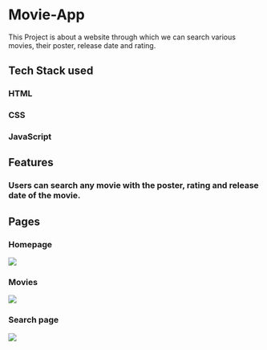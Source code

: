 # Movie-App
 This Project is about a website through which we can search various movies, their poster, release date and rating.

## Tech Stack used
### HTML
### CSS
### JavaScript


## Features

### Users can search any movie with the poster, rating and release date of the movie.


## Pages

### Homepage 
<img src="https://user-images.githubusercontent.com/108731705/221770905-819eed9d-3cb5-4af0-9e4b-8e14d04a1a06.png"/>

### Movies
<img src="https://user-images.githubusercontent.com/108731705/221771134-b5a589a1-66d5-43a3-8c25-431cbd60625e.png"/>

### Search page


<img src="https://user-images.githubusercontent.com/108731705/221771265-25a8233b-cd35-44a4-b04b-3285b8c07c93.png"/>
